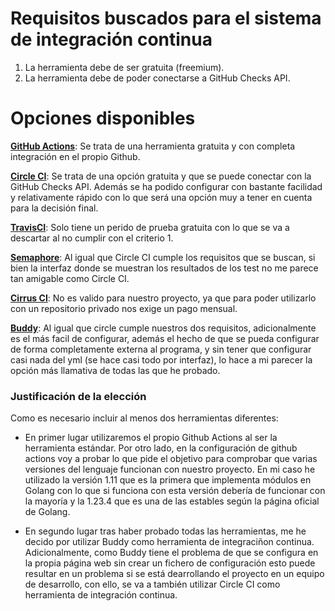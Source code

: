 # Requisitos buscados para el sistema de integración continua
1. La herramienta debe de ser gratuita (freemium).
2. La herramienta debe de poder conectarse a GitHub Checks API.

# Opciones disponibles

**[GitHub Actions](https://github.com/features/actions)**: Se trata de una herramienta gratuita y con completa integración en el propio Github.

**[Circle CI](https://circleci.com/)**: Se trata de una opción gratuita y que se puede conectar con la GitHub Checks API. Además se ha podido configurar con bastante facilidad y relativamente rápido con lo que será una opción muy a tener en cuenta para la decisión final.

**[TravisCI](https://app.travis-ci.com/)**: Solo tiene un perido de prueba gratuita con lo que se va a descartar al no cumplir con el criterio 1.

**[Semaphore](https://semaphoreci.com/)**: Al igual que Circle CI cumple los requisitos que se buscan, si bien la interfaz donde se muestran los resultados de los test no me parece tan amigable como Circle CI.

**[Cirrus CI](https://cirrus-ci.org/)**: No es valido para nuestro proyecto, ya que para poder utilizarlo con un repositorio privado nos exige un pago mensual.

**[Buddy](https://buddy.works/)**: Al igual que circle cumple nuestros dos requisitos, adicionalmente es el más facil de configurar, además el hecho de que se pueda configurar de forma completamente externa al programa, y sin tener que configurar casi nada del yml (se hace casi todo por interfaz), lo hace a mi parecer la opción más llamativa de todas las que he probado.

### Justificación de la elección
Como es necesario incluir al menos dos herramientas diferentes:

- En primer lugar utilizaremos el propio Github Actions al ser la herramienta estándar. Por otro lado, en la configuración de github actions voy a probar lo que pide el objetivo para comprobar que varias versiones del lenguaje funcionan con nuestro proyecto. En mi caso he utilizado la versión 1.11 que es la primera que implementa módulos en Golang con lo que si funciona con esta versión debería de funcionar con la mayoría y la 1.23.4 que es una de las estables según la página oficial de Golang. 

- En segundo lugar tras haber probado todas las herramientas, me he decido por utilizar Buddy como herramienta de integraciñon continua. 
Adicionalmente, como Buddy tiene el problema de que se configura en la propia página web sin crear un fichero de configuración esto puede resultar en un problema si se está dearrollando el proyecto en un equipo de desarrollo, con ello, se va a también utilizar Circle CI como herramienta de integración continua. 
